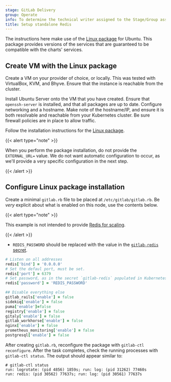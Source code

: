 ```yaml
---
stage: GitLab Delivery
group: Operate
info: To determine the technical writer assigned to the Stage/Group associated with this page, see https://handbook.gitlab.com/handbook/product/ux/technical-writing/#assignments
title: Setup standalone Redis
---
```


The instructions here make use of the [Linux package](https://about.gitlab.com/install/#ubuntu) for Ubuntu. This package
provides versions of the services that are guaranteed to be compatible with the charts' services.

## Create VM with the Linux package

Create a VM on your provider of choice, or locally. This was tested with VirtualBox, KVM, and Bhyve.
Ensure that the instance is reachable from the cluster.

Install Ubuntu Server onto the VM that you have created. Ensure that `openssh-server` is installed, and that all packages are up to date.
Configure networking and a hostname. Make note of the hostname/IP, and ensure it is both resolvable and reachable from your Kubernetes cluster.
Be sure firewall policies are in place to allow traffic.

Follow the installation instructions for the [Linux package](https://docs.gitlab.com/install/package/ubuntu/).

{{< alert type="note" >}}

When you perform the package installation, do not provide the `EXTERNAL_URL=` value.
We do not want automatic configuration to occur, as we'll provide a very specific configuration in the next step.

{{< /alert >}}

## Configure Linux package installation

Create a minimal `gitlab.rb` file to be placed at `/etc/gitlab/gitlab.rb`. Be _very_ explicit about what is enabled on this node, use the contents below.

{{< alert type="note" >}}

This example is not intended to provide [Redis for scaling](https://docs.gitlab.com/administration/redis/).

{{< /alert >}}

- `REDIS_PASSWORD` should be replaced with the value in the [`gitlab-redis` secret](../../installation/secrets.md#redis-password).

```Ruby
# Listen on all addresses
redis['bind'] = '0.0.0.0'
# Set the defaul port, must be set.
redis['port'] = 6379
# Set password, as in the secret `gitlab-redis` populated in Kubernetes
redis['password'] = 'REDIS_PASSWORD'

## Disable everything else
gitlab_rails['enable'] = false
sidekiq['enable'] = false
puma['enable']=false
registry['enable'] = false
gitaly['enable'] = false
gitlab_workhorse['enable'] = false
nginx['enable'] = false
prometheus_monitoring['enable'] = false
postgresql['enable'] = false
```

After creating `gitlab.rb`, reconfigure the package with `gitlab-ctl reconfigure`.
After the task completes, check the running processes with `gitlab-ctl status`.
The output should appear similar to:

```plaintext
# gitlab-ctl status
run: logrotate: (pid 4856) 1859s; run: log: (pid 31262) 77460s
run: redis: (pid 30562) 77637s; run: log: (pid 30561) 77637s
```
